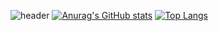 ![header](https://capsule-render.vercel.app/api?type=waving&text=Welcome%20to%20My%20Github&color=gradient&height=200)
[![Anurag's GitHub stats](https://github-readme-stats.vercel.app/api?username=YangHeeChang)](https://github.com/YangHeeChang/github-readme-stats)
[![Top Langs](https://github-readme-stats.vercel.app/api/top-langs/?username=YangHeeChang)](https://github.com/YangHeeChang/github-readme-stats)
